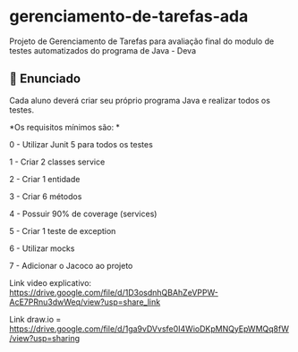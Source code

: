# gerenciamento-de-tarefas-ada
Projeto de Gerenciamento de Tarefas para avaliação final do modulo de testes automatizados do programa de Java - Deva


## :hammer: Enunciado
Cada aluno deverá criar seu próprio programa Java e realizar todos os testes.

*Os requisitos mínimos são: *

0 - Utilizar Junit 5 para todos os testes

1 - Criar 2 classes service

2 - Criar 1 entidade

3 - Criar 6 métodos

4 - Possuir 90% de coverage (services)

5 - Criar 1 teste de exception

6 - Utilizar mocks

7 - Adicionar o Jacoco ao projeto

Link video explicativo: https://drive.google.com/file/d/1D3osdnhQBAhZeVPPW-AcE7PRnu3dwWeq/view?usp=share_link

Link draw.io = https://drive.google.com/file/d/1ga9vDVvsfe0I4WioDKpMNQyEpWMQq8fW/view?usp=sharing
